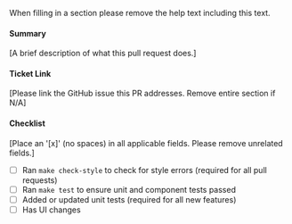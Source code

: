 When filling in a section please remove the help text including this text.

#### Summary
[A brief description of what this pull request does.]

#### Ticket Link
[Please link the GitHub issue this PR addresses. Remove entire section if N/A]

#### Checklist
[Place an '[x]' (no spaces) in all applicable fields. Please remove unrelated fields.]
- [ ] Ran `make check-style` to check for style errors (required for all pull requests)
- [ ] Ran `make test` to ensure unit and component tests passed
- [ ] Added or updated unit tests (required for all new features)
- [ ] Has UI changes
